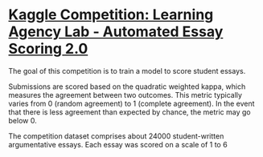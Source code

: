 # [Kaggle Competition: Learning Agency Lab - Automated Essay Scoring 2.0](https://www.kaggle.com/competitions/learning-agency-lab-automated-essay-scoring-2)

The goal of this competition is to train a model to score student essays.

Submissions are scored based on the quadratic weighted kappa, which measures the agreement between two outcomes. This metric typically varies from 0 (random agreement) to 1 (complete agreement). In the event that there is less agreement than expected by chance, the metric may go below 0.

The competition dataset comprises about 24000 student-written argumentative essays. Each essay was scored on a scale of 1 to 6